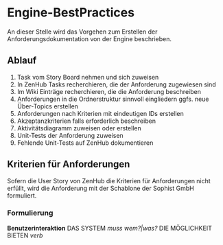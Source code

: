 # Engine-BestPractices

An dieser Stelle wird das Vorgehen zum Erstellen der Anforderungsdokumentation von der Engine beschrieben.

## Ablauf 
1. Task vom Story Board nehmen und sich zuweisen 
2. In ZenHub Tasks recherchieren, die der Anforderung zugewiesen sind 
3. Im Wiki Einträge recherchieren, die die Anforderung beschreiben 
4. Anforderungen in die Ordnerstruktur sinnvoll eingliedern ggfs. neue Über-Topics erstellen
5. Anforderungen nach Kriterien mit eindeutigen IDs erstellen 
6. Akzeptanzkriterien falls erforderlich beschreiben 
7. Aktivitätsdiagramm zuweisen oder erstellen 
8. Unit-Tests der Anforderung zuweisen 
9. Fehlende Unit-Tests auf ZenHub dokumentieren 

## Kriterien für Anforderungen 
Sofern die User Story von ZenHub die Kriterien für Anforderungen nicht erfüllt, wird die Anforderung mit der Schablone der Sophist GmbH formuliert.

### Formulierung
**Benutzerinteraktion** 
DAS SYSTEM _muss_ _wem?|was?_ DIE MÖGLICHKEIT BIETEN _verb_